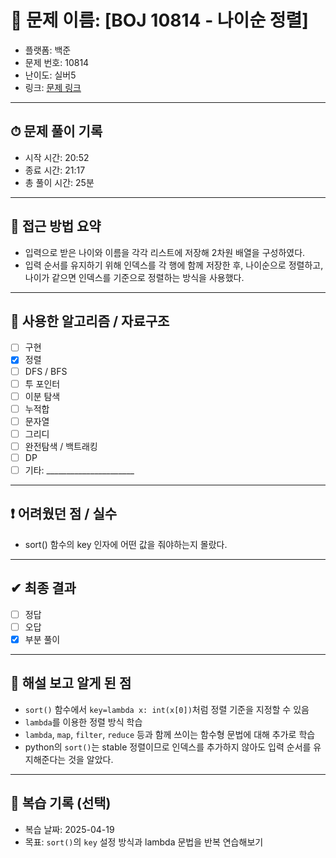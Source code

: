 # 🧠 문제 이름: [BOJ 10814 - 나이순 정렬]

- 플랫폼: 백준
- 문제 번호: 10814 
- 난이도: 실버5
- 링크: [문제 링크](https://www.acmicpc.net/problem/10814)

---

## ⏱ 문제 풀이 기록

- 시작 시간: 20:52
- 종료 시간: 21:17
- 총 풀이 시간: 25분

---

## 💭 접근 방법 요약

- 입력으로 받은 나이와 이름을 각각 리스트에 저장해 2차원 배열을 구성하였다.
- 입력 순서를 유지하기 위해 인덱스를 각 행에 함께 저장한 후,
  나이순으로 정렬하고, 나이가 같으면 인덱스를 기준으로 정렬하는 방식을 사용했다.

---

## 🔧 사용한 알고리즘 / 자료구조

- [ ] 구현
- [x] 정렬
- [ ] DFS / BFS
- [ ] 투 포인터
- [ ] 이분 탐색
- [ ] 누적합
- [ ] 문자열
- [ ] 그리디
- [ ] 완전탐색 / 백트래킹
- [ ] DP
- [ ] 기타: ______________________

---

## ❗ 어려웠던 점 / 실수

- sort() 함수의 key 인자에 어떤 값을 줘야하는지 몰랐다.

---

## ✔ 최종 결과

- [ ] 정답
- [ ] 오답
- [x] 부분 풀이

---

## 📘 해설 보고 알게 된 점

- `sort()` 함수에서 `key=lambda x: int(x[0])`처럼 정렬 기준을 지정할 수 있음
- `lambda`를 이용한 정렬 방식 학습
- `lambda`, `map`, `filter`, `reduce` 등과 함께 쓰이는 함수형 문법에 대해 추가로 학습
- python의 `sort()`는 stable 정렬이므로 인덱스를 추가하지 않아도 입력 순서를 유지해준다는 것을 알았다.

---

## 🔁 복습 기록 (선택)

- 복습 날짜: 2025-04-19
- 목표: `sort()`의 `key` 설정 방식과 lambda 문법을 반복 연습해보기